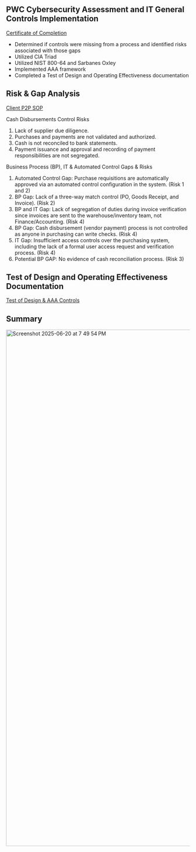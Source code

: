 ## PWC Cybersecurity Assessment and IT General Controls Implementation 

<a href="https://forage-uploads-prod.s3.amazonaws.com/completion-certificates/CA4pBqsy4b4PdyaBP/4KqDALSkyRNPXjQGa_CA4pBqsy4b4PdyaBP_7xKJisfSm6yWBJk9S_1750412922028_completion_certificate.pdf">Certificate of Completion </a>

- Determined if controls were missing from a process and identified risks associated with those gaps  
- Utilized CIA Triad
- Utilized NIST 800-64 and Sarbanes Oxley
- Implemented AAA framework
- Completed a Test of Design and Operating Effectiveness documentation

## Risk & Gap Analysis ##

<a href="https://cdn.theforage.com/vinternships/companyassets/CA4pBqsy4b4PdyaBP/Y3PDZbifKwLAmaeET/1657755921954/P2P%20SOP.pdf">Client P2P SOP</a>

Cash Disbursements Control Risks
1. Lack of supplier due diligence.
2. Purchases and payments are not validated and authorized.
3. Cash is not reconciled to bank statements.
4. Payment issuance and approval and recording of payment responsibilities are not
segregated.

Business Process (BP), IT & Automated Control Gaps & Risks
1. Automated Control Gap: Purchase requisitions are automatically approved via an
automated control configuration in the system. (Risk 1 and 2)
2. BP Gap: Lack of a three-way match control (PO, Goods Receipt, and Invoice). (Risk 2)
3. BP and IT Gap: Lack of segregation of duties during invoice verification since invoices
are sent to the warehouse/inventory team, not Finance/Accounting. (Risk 4)
4. BP Gap: Cash disbursement (vendor payment) process is not controlled as anyone in
purchasing can write checks. (Risk 4)
5. IT Gap: Insufficient access controls over the purchasing system, including the lack of a
formal user access request and verification process. (Risk 4)
6. Potential BP GAP: No evidence of cash reconciliation process. (Risk 3)

## Test of Design and Operating Effectiveness Documentation ##

<a href="https://docs.google.com/spreadsheets/d/1G6DXWPB57IRgeFbV1n3Ua0gLZnJ_iuUsEn1iwi-2Gyk/edit?usp=sharing">Test of Design & AAA Controls</a>

## Summary ##

<img width="1412" alt="Screenshot 2025-06-20 at 7 49 54 PM" src="https://github.com/user-attachments/assets/a262d0c5-2d3b-4075-9cb3-c083435a073e" />
